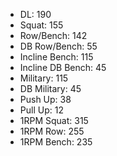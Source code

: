 * DL: 190
*  Squat: 155
*  Row/Bench: 142
*  DB Row/Bench: 55
*  Incline Bench: 115
*  Incline DB Bench: 45
*  Military: 115
*  DB Military: 45
*  Push Up: 38
*  Pull Up: 12
*  1RPM Squat: 315
*  1RPM Row: 255
*  1RPM Bench: 235
